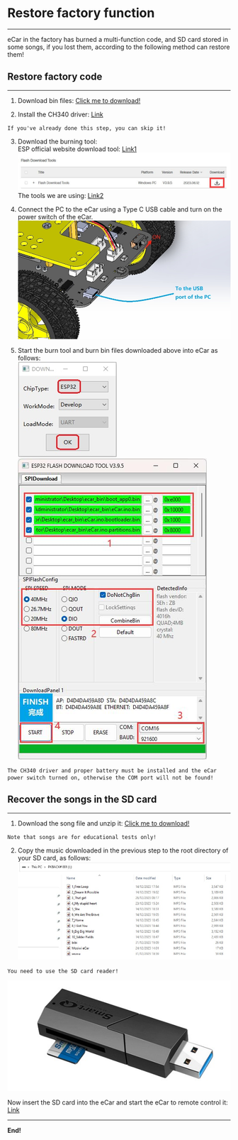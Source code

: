 # Restore factory function          
--------------------------
eCar in the factory has burned a multi-function code, and SD card stored in some songs, if you lost them, according to the following method can restore them!             

## Restore factory code         
-----------------------
1. Download bin files: [Click me to download!](../_static/restore_factory_function/bin/ecar_bin.zip)    

2. Install the CH340 driver: <a href="https://docs.mosiwi.com/en/latest/various_resources/ch340/ch340_driver.html" target="_blank">Link</a>
```{tip}
If you've already done this step, you can skip it!           
``` 

3. Download the burning tool:            
ESP official website download tool: <a href="https://www.espressif.com.cn/en/support/download/other-tools" target="_blank">Link1</a>       
![img](../_static/restore_factory_function/img/1img.jpg)   
 The tools we are using: [Link2](../_static/restore_factory_function/tool/flash_download_tool_3.9.6_1.zip)     

4. Connect the PC to the eCar using a Type C USB cable and turn on the power switch of the eCar.            
![img](../_static/restore_factory_function/img/6img.jpg) 

5. Start the burn tool and burn bin files downloaded above into eCar as follows:      
![img](../_static/restore_factory_function/img/5img.jpg)             
![img](../_static/restore_factory_function/img/2img.jpg)   
```{note}
The CH340 driver and proper battery must be installed and the eCar power switch turned on, otherwise the COM port will not be found!                         
``` 

## Recover the songs in the SD card   
-----------------------------------
1. Download the song file and unzip it: [Click me to download!](../_static/music/ecar_music.rar)    
```{note}   
Note that songs are for educational tests only!
```     

2. Copy the music downloaded in the previous step to the root directory of your SD card, as follows:         
![img](../_static/restore_factory_function/img/3img.jpg)              

```{tip}
You need to use the SD card reader!                   
``` 

![img](../_static/restore_factory_function/img/4img.jpg)     

Now insert the SD card into the eCar and start the eCar to remote control it: [Link](../play_ecar/play_ecar.md)

--------
**End!**    



